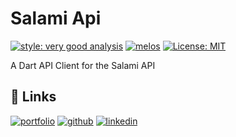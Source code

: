 # Salami Api

[![style: very good analysis][very_good_analysis_badge]][very_good_analysis_link]
[![melos](https://img.shields.io/badge/maintained%20with-melos-f700ff.svg?style=flat-square)](https://github.com/invertase/melos)
[![License: MIT][license_badge]][license_link]

A Dart API Client for the Salami API

[license_badge]: https://img.shields.io/badge/license-MIT-blue.svg
[license_link]: https://opensource.org/licenses/MIT
[very_good_analysis_badge]: https://img.shields.io/badge/style-very_good_analysis-B22C89.svg
[very_good_analysis_link]: https://pub.dev/packages/very_good_analysis

## 🔗 Links

[![portfolio](https://img.shields.io/badge/devtalents-red?style=for-the-badge&logo=ko-fi&logoColor=white)](https://unitedideas.co/)
[![github](https://img.shields.io/badge/github-000?style=for-the-badge&logo=github&logoColor=white)](https://github.com/HeyDevTalents)
[![linkedin](https://img.shields.io/badge/linkedin-0A66C2?style=for-the-badge&logo=linkedin&logoColor=white)](https://www.linkedin.com/company/united-ideas)
